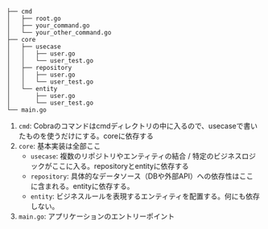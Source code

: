 ```
├── cmd
│   ├── root.go
│   ├── your_command.go
│   └── your_other_command.go
├── core
│   ├── usecase
│   │   ├── user.go
│   │   └── user_test.go
│   ├── repository
│   │   ├── user.go
│   │   └── user_test.go
│   └── entity
│       ├── user.go
│       └── user_test.go
└── main.go
```

1. `cmd`: Cobraのコマンドはcmdディレクトリの中に入るので、usecaseで書いたものを使うだけにする。coreに依存する
2. `core`: 基本実装は全部ここ
   - `usecase`: 複数のリポジトリやエンティティの結合 / 特定のビジネスロジックがここに入る。repositoryとentityに依存する
   - `repository`: 具体的なデータソース（DBや外部API）への依存性はここに含まれる。entityに依存する。
   - `entity`: ビジネスルールを表現するエンティティを配置する。何にも依存しない。
3. `main.go`: アプリケーションのエントリーポイント
